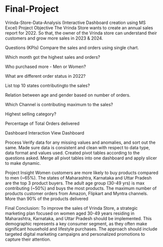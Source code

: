 # Final-Project
Vrinda-Store-Data-Analysis (Interactive Dashboard creation using MS Excel)
Project Objective
The Vrinda Store wants to create an annual sales report for 2022. So that, the owner of the Vrinda store can understand their customers and grow more sales in 2023 & 2024.

Questions (KPIs)
Compare the sales and orders using single chart.

Which month got the highest sales and orders?

Who purchased more - Men or Women?

What are different order status in 2022?

List top 10 states contributingto the sales?

Relation between age and gender based on number of orders.

Which Channel is contributing maximum to the sales?

Highest selling category?

Percentage of Total Orders delivered

Dashboard Interaction View Dashboard

Process
Verify data for any missing values and anomalies, and sort out the same.
Made sure data is consistent and clean with respect to data type, data format and values used.
Created pivot tables according to the questions asked.
Merge all pivot tables into one dashboard and apply slicer to make dynamic.

Project Insight
Women customers are more likely to buy products compared to men (~65%).
The states of Maharashtra, Karnataka and Uttar Pradesh are the top 3 product buyers.
The adult age group (30-49 yrs) is max contributing (~50%) and buys the most products.
The maximum number of products customer orders from Amazon, Flipkart and Myntra channels.
More than 90% of the products delivered

Final Conclusion:
To improve the sales of Vrinda Store, a strategic marketing plan focused on women aged 30-49 years residing in Maharashtra, Karnataka, and Uttar Pradesh should be implemented. This demographic represents a key consumer segment, as they often make significant household and lifestyle purchases. The approach should include targeted digital marketing campaigns and personalized promotions to capture their attention.
